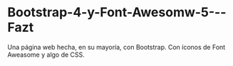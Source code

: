# Bootstrap-4-y-Font-Awesomw-5---Fazt
Una página web hecha, en su mayoría, con Bootstrap. Con íconos de Font Aweasome y algo de CSS.
